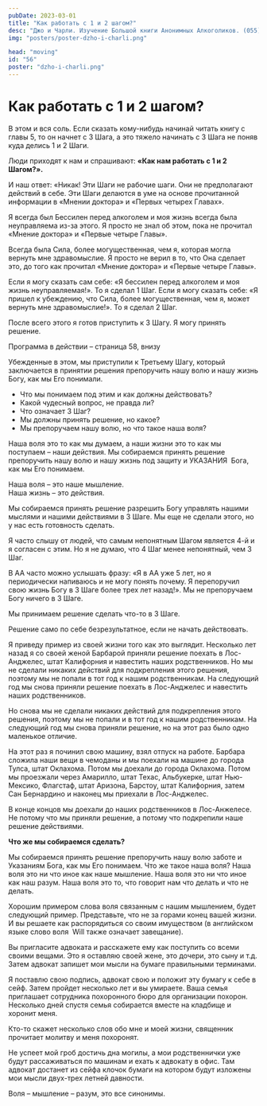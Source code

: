 ```yaml
---
pubDate: 2023-03-01
title: "Как работать с 1 и 2 шагом?"
desc: "Джо и Чарли. Изучение Большой книги Анонимных Алкоголиков. (055)"
img: "posters/poster-dzho-i-charli.png"

head: "moving"
id: "56"
poster: "dzho-i-charli.png"
---
```


# Как работать с 1 и 2 шагом?

В этом и вся соль. Если сказать кому-нибудь начинай читать книгу с главы 5, то он начнет с 3 Шага, а это тяжело начинать с 3 Шага не поняв куда делись 1 и 2 Шаги.

Люди приходят к нам и спрашивают: **«Как нам работать с 1 и 2 Шагом?».**

И наш ответ: «Никак! Эти Шаги не рабочие шаги. Они не предполагают действий в себе. Эти Шаги делаются в уме на основе прочитанной информации в «Мнении доктора» и «Первых четырех Главах».

Я всегда был Бессилен перед алкоголем и моя жизнь всегда была неуправляема из-за этого. Я просто не знал об этом, пока не прочитал «Мнение доктора» и «Первые четыре Главы».

Всегда была Сила, более могущественная, чем я, которая могла вернуть мне здравомыслие. Я просто не верил в то, что Она сделает это, до того как прочитал «Мнение доктора» и «Первые четыре Главы».

Если я могу сказать сам себе: «Я бессилен перед алкоголем и моя жизнь неуправляемая!». То я сделал 1 Шаг.
Если я могу сказать себе: «Я пришел к убеждению, что Сила, более могущественная, чем я, может вернуть мне здравомыслие!». То я сделал 2 Шаг.

После всего этого я готов приступить к 3 Шагу. Я могу принять решение.

Программа в действии – страница 58, внизу

Убежденные в этом, мы приступили к Третьему Шагу, который заключается в принятии решения препоручить нашу волю и нашу жизнь Богу, как мы Его понимали.

- Что мы понимаем под этим и как должны действовать?
- Какой чудесный вопрос, не правда ли?
- Что означает 3 Шаг?
- Мы должны принять решение, но какое?
- Мы препоручаем нашу волю, но что такое наша воля?

Наша воля это то как мы думаем, а наши жизни это то как мы поступаем – наши действия. Мы собираемся принять решение препоручить нашу волю и нашу жизнь под защиту и УКАЗАНИЯ  Бога, как мы Его понимаем.

Наша воля – это наше мышление. <br>
Наша жизнь – это действия.

Мы собираемся принять решение разрешить Богу управлять нашими мыслями и нашими действиями в 3 Шаге. Мы еще не сделали этого, но у нас есть готовность сделать.

Я часто слышу от людей, что самым непонятным Шагом является 4-й и я согласен с этим. Но я не думаю, что 4 Шаг менее непонятный, чем 3 Шаг.

В АА часто можно услышать фразу: «Я в АА уже 5 лет, но я периодически напиваюсь и не могу понять почему. Я перепоручил свою жизнь Богу в 3 Шаге более трех лет назад!».
Мы не препоручаем Богу ничего в 3 Шаге.

Мы принимаем решение сделать что-то в 3 Шаге.

Решение само по себе безрезультатное, если не начать действовать.

Я приведу пример из своей жизни того как это выглядит. Несколько лет назад я со своей женой Барбарой приняли решение поехать в Лос-Анджелес, штат Калифорния и навестить наших родственников. Но мы не сделали никаких действий для подкрепления этого решения, поэтому мы не попали в тот год к нашим родственникам. На следующий год мы снова приняли решение поехать в Лос-Анджелес и навестить наших родственников.

Но снова мы не сделали никаких действий для подкрепления этого решения, поэтому мы не попали и в тот год к нашим родственникам. На следующий год мы снова приняли решение, но на этот раз было одно маленькое отличие.

На этот раз я починил свою машину, взял отпуск на работе. Барбара сложила наши вещи в чемоданы и мы поехали на машине до города Тулса, штат Оклахома. Потом мы доехали до города Оклахома. Потом мы проезжали через Амарилло, штат Техас, Альбукерке, штат Нью-Мексико, Флагстаф, штат Аризона, Барстоу, штат Калифорния, затем Сан Бернардино и наконец мы приехали в Лос-Анджелес.

В конце концов мы доехали до наших родственников в Лос-Анжелесе. Не потому что мы приняли решение, а потому что подкрепили наше решение действиями.

**Что же мы собираемся сделать?**

Мы собираемся принять решение препоручить нашу волю заботе и Указаниям Бога, как мы Его понимаем.
Что же такое наша воля? Наша воля это ни что иное как наше мышление. Наша воля это ни что иное как наш разум. Наша воля это то, что говорит нам что делать и что не делать.

Хорошим примером слова воля связанным с нашим мышлением, будет следующий пример. Представьте, что не за горами конец вашей жизни. И вы решаете как распорядиться со своим имуществом (в английском языке слово воля  Will также означает завещание).

Вы пригласите адвоката и расскажете ему как поступить со всеми своими вещами. Это я оставляю своей жене, это дочери, это сыну и т.д. Затем адвокат запишет мои мысли на бумаге правильными терминами.

Я поставлю свою подпись, адвокат свою и положит эту бумагу к себе в сейф. Затем пройдет несколько лет и вы умираете. Ваша семья приглашает сотрудника похоронного бюро для организации похорон. Несколько дней спустя семья собирается вместе на кладбище и хоронит меня.

Кто-то скажет несколько слов обо мне и моей жизни, священник прочитает молитву и меня похоронят.

Не успеет мой гроб достичь дна могилы, а мои родственнички уже будут рассаживаться по машинам и ехать к адвокату в офис. Там адвокат достанет из сейфа клочок бумаги на котором будут изложены мои мысли двух-трех летней давности.

Воля – мышление – разум, это все синонимы.
